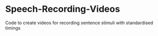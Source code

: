 # Speech-Recording-Videos
Code to create videos for recording sentence stimuli with standardised timings
